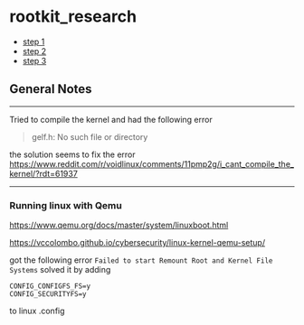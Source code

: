 # rootkit_research
- [step 1](./STEP1.md)
- [step 2](./STEP2.md)
- [step 3](./STEP3.md)

## General Notes

---
Tried to compile the kernel and had the following error
> gelf.h: No such file or directory

the solution seems to fix the error https://www.reddit.com/r/voidlinux/comments/11pmp2g/i_cant_compile_the_kernel/?rdt=61937

---
### Running linux with Qemu
https://www.qemu.org/docs/master/system/linuxboot.html

https://vccolombo.github.io/cybersecurity/linux-kernel-qemu-setup/


got the following error `Failed to start Remount Root and Kernel File Systems`
solved it by adding 
```
CONFIG_CONFIGFS_FS=y
CONFIG_SECURITYFS=y
```
to linux .config



